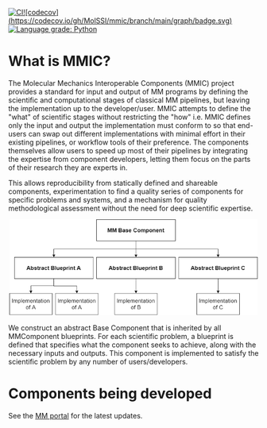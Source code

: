 [//]: # (Badges)
[![CI](https://github.com/MolSSI/mmic/actions/workflows/test.yaml/badge.svg)](https://github.com/MolSSI/mmic/actions/workflows/test.yaml)[![codecov]
(https://codecov.io/gh/MolSSI/mmic/branch/main/graph/badge.svg)](https://codecov.io/gh/MolSSI/MMElemental/branch/main)
[![Language grade: Python](https://img.shields.io/lgtm/grade/python/g/MolSSI/mmic.svg?logo=lgtm&logoWidth=18)](https://lgtm.com/projects/g/MolSSI/mmic/context:python)

# What is MMIC?
The Molecular Mechanics Interoperable Components (MMIC) project provides a standard for input and output of MM programs by defining the scientific and computational stages of classical MM pipelines, but leaving the implementation up to the developer/user. MMIC attempts to define the "what" of scientific stages without restricting the "how" i.e. MMIC defines only the input and output the implementation must conform to so that end-users can swap out different implementations with minimal effort in their existing pipelines, or workflow tools of their preference. The components themselves allow users to speed up most of their pipelines by integrating the expertise from component developers, letting them focus on the parts of their research they are experts in.

This allows reproducibility from statically defined and shareable components, experimentation to find a quality series of components for specific problems and systems, and a mechanism for quality methodological assessment without the need for deep scientific expertise.

<p align="center">
    <img src="mmic/data/imgs/mm_component_hierarchy.png" width="500">
</p>

We construct an abstract Base Component that is inherited by all MMComponent blueprints. For each scientific problem, a blueprint is defined that specifies what the component seeks to achieve, along with the necessary inputs and outputs. This component is implemented to satisfy the scientific problem by any number of users/developers.

# Components being developed

See the [MM portal](https://mm-portal.netlify.app/components) for the latest updates.
